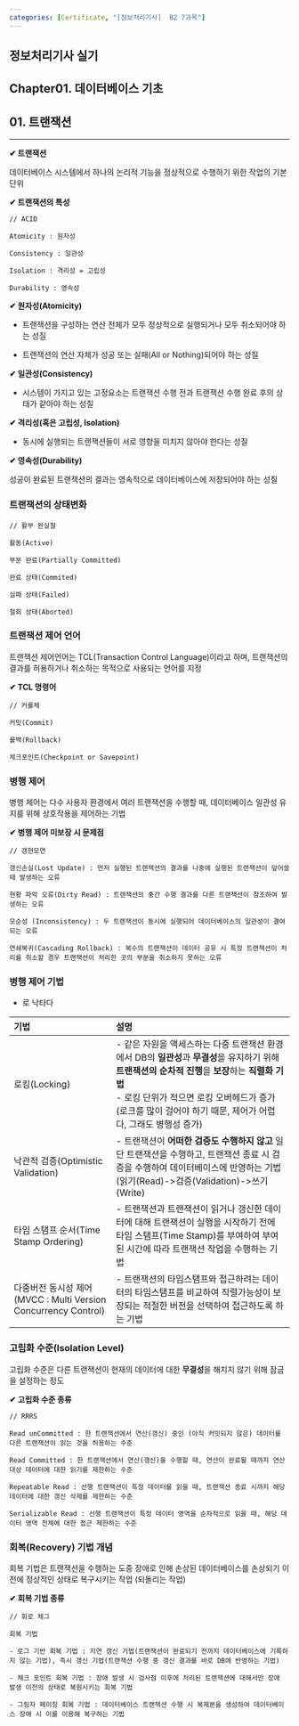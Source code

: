 ```yaml
---
categories: [Certificate, "[정보처리기사]  B2 7과목"]
---
```

## 정보처리기사 실기

## Chapter01. 데이터베이스 기초

## 01. 트랜잭션

<hr>

**✔ 트랜잭션**

데이터베이스 시스템에서 하나의 논리적 기능을 정상적으로 수행하기 위한 작업의 기본단위

**✔ 트랜잭션의 특성**

```
// ACID

Atomicity : 원자성

Consistency : 일관성

Isolation : 격리성 = 고립성

Durability : 영속성
```

**✔ 원자성(Atomicity)**

- 트랜잭션을 구성하는 연산 전체가 모두 정상적으로 실행되거나 모두 취소되어야 하는 성질

- 트랜잭션의 연산 자체가 성공 또는 실패(All or Nothing)되어야 하는 성질

**✔ 일관성(Consistency)**

- 시스템이 가지고 있는 고정요소는 트랜잭션 수행 전과 트랜잭션 수행 완료 후의 상태가 같아야 하는 성질

**✔ 격리성(혹은 고립성, Isolation)**

- 동시에 실행되는 트랜잭션들이 서로 영향을 미치지 않아야 한다는 성질

**✔ 영속성(Durability)**

성공이 완료된 트랜잭션의 결과는 영속적으로 데이터베이스에 저장되어야 하는 성질

### 트랜잭션의 상태변화

```
// 활부 완실철

활동(Active)

부분 완료(Partially Committed)

완료 상태(Commited)

실패 상태(Failed)

철회 상태(Aborted)
```

### 트랜잭션 제어 언어

트랜잭션 제어언어는 TCL(Transaction Control Language)이라고 하며, 트랜잭션의 결과를 허용하거나 취소하는 목적으로 사용되는 언어를 지정

**✔ TCL 명령어**

```
// 커롤체

커밋(Commit)

롤백(Rollback)

체크포인트(Checkpoint or Savepoint)
```

### 병행 제어

병행 제어는 다수 사용자 환경에서 여러 트랜잭션을 수행할 때, 데이터베이스 일관성 유지를 위해 상호작용을 제어하는 기법

**✔ 병행 제어 미보장 시 문제점**

```
// 갱현모연

갱신손실(Lost Update) : 먼저 실행된 트랜잭션의 결과를 나중에 실행된 트랜잭션이 덮어쓸 때 발생하는 오류

현황 파악 오류(Dirty Read) : 트랜잭션의 중간 수행 결과를 다른 트랜잭션이 참조하여 발생하는 오류

모순성 (Inconsistency) : 두 트랜잭션이 동시에 실행되어 데이터베이스의 일관성이 결여되는 오류

연쇄복귀(Cascading Rollback) : 복수의 트랜잭션이 데이터 공유 시 특정 트랜잭션이 처리를 취소할 경우 트랜잭션이 처리한 곳의 부분을 취소하지 못하는 오류
```

### 병행 제어 기법

- 로 낙타다

|기법|설명|
|:--|:--|
|로킹(Locking)|- 같은 자원을 액세스하는 다중 트랜잭션 환경에서 DB의 **일관성**과 **무결성**을 유지하기 위해 **트랜잭션의 순차적 진행**을 **보장**하는 **직렬화 기법** <br> - 로킹 단위가 적으면 로킹 오버헤드가 증가(로크를 많이 걸어야 하기 때문, 제어가 어렵다, 그래도 병행성 증가)|
|낙관적 검증(Optimistic Validation)|- 트랜잭션이 **어떠한 검증도 수행하지 않고** 일단 트랜잭션을 수행하고, 트랜잭션 종료 시 검증을 수행하여 데이터베이스에 반영하는 기법(읽기(Read)->검증(Validation)->쓰기(Write)|
|타임 스탬프 순서(Time Stamp Ordering)|- 트랜잭션과 트랜잭션이 읽거나 갱신한 데이터에 대해 트랜잭션이 실행을 시작하기 전에 타임 스탬프(Time Stamp)를 부여하여 부여된 시간에 따라 트랜잭션 작업을 수행하는 기법|
|다중버전 동시성 제어(MVCC : Multi Version Concurrency Control)|- 트랜잭션의 타임스탬프와 접근하려는 데이터의 타임스탬프를 비교하여 직렬가능성이 보장되는 적절한 버전을 선택하여 접근하도록 하는 기법|

### 고립화 수준(Isolation Level)

고립화 수준은 다른 트랜잭션이 현재의 데이터에 대한 **무결성**을 해치지 않기 위해 잠금을 설정하는 정도

**✔ 고립화 수준 종류**

```
// RRRS

Read unCommitted : 한 트랜잭션에서 연산(갱신) 중인 (아직 커밋되지 않은) 데이터를 다른 트랜잭션이 읽는 것을 허용하는 수준

Read Committed : 한 트랜잭션에서 연산(갱신)을 수행할 때, 연산이 완료될 때까지 연산 대상 데이터에 대한 읽기를 제한하는 수준

Repeatable Read : 선행 트랜잭션이 특정 데이터를 읽을 때, 트랜잭션 종료 시까지 해당 데이터에 대한 갱신 삭제를 제한하는 수준

Serializable Read : 선행 트랜잭션이 특정 데이터 영역을 순차적으로 읽을 때, 해당 데이터 영역 전체에 대한 접근 제한하는 수준
```

### 회복(Recovery) 기법 개념

회복 기법은 트랜잭션을 수행하는 도중 장애로 인해 손상된 데이터베이스를 손상되기 이전에 정상적인 상태로 복구시키는 작업 (되돌리는 작업)

**✔ 회복 기법 종류**

```
// 회로 체그

회복 기법

- 로그 기반 회복 기법 : 지연 갱신 기법(트랜잭션이 완료되기 전까지 데이터베이스에 기록하지 않는 기법), 즉시 갱신 기법(트랜잭션 수행 중 갱신 결과를 바로 DB에 반영하는 기법)

- 체크 포인트 회복 기법 : 장애 발생 시 검사점 이후에 처리된 트랜잭션에 대해서만 장애 발생 이전의 상태로 복원시키는 회복 기법

- 그림자 페이징 회복 기법 : 데이터베이스 트랜잭션 수행 시 복제본을 생성하여 데이터베이스 장애 시 이를 이용해 복구하는 기법
```
